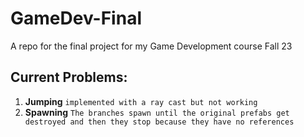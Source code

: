 # GameDev-Final
A repo for the final project for my Game Development course Fall 23

## Current Problems:
1. **Jumping** `implemented with a ray cast but not working`
2. **Spawning** `The branches spawn until the original prefabs get destroyed and then they stop because they have no references`
